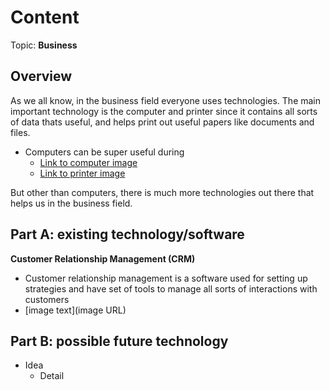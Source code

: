 # Content
Topic: **Business**

## Overview
As we all know, in the business field everyone uses technologies. The main important technology is the computer and printer since it contains all sorts of data thats useful, and helps print out useful papers like documents and files.
* Computers can be super useful during 
  *  [Link to computer image](https://www.publicdomainpictures.net/en/view-image.php?image=150549&picture=desktop-computer-pc)
  *  [Link to printer image](https://freerangestock.com/photos/136437/side-view-of-a-printer.html)
  
But other than computers, there is much more technologies out there that helps us in the business field. 

## Part A: existing technology/software
**Customer Relationship Management (CRM)**

  * Customer relationship management is a software used for setting up strategies and have set of tools to manage all sorts of interactions with customers
  * [image text](image URL)

## Part B: possible future technology
* Idea
  * Detail
